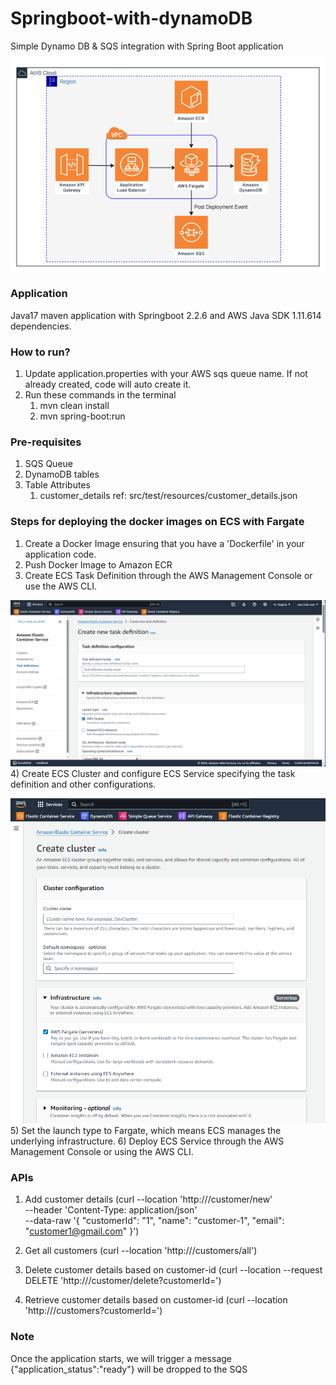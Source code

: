 # Springboot-with-dynamoDB
Simple Dynamo DB & SQS integration with Spring Boot application

![customer_crud_app.png](doc%2Fcustomer_crud_app.png)

### Application
Java17 maven application with Springboot 2.2.6 and AWS Java SDK 1.11.614 dependencies.

### How to run?
1) Update application.properties with your AWS sqs queue name. If not already created, code will auto create it.
2) Run these commands in the terminal
   1) mvn clean install
   2) mvn spring-boot:run

### Pre-requisites
1) SQS Queue
2) DynamoDB tables
3) Table Attributes
   1) customer_details ref: src/test/resources/customer_details.json

### Steps for deploying the docker images on ECS with Fargate
1) Create a Docker Image ensuring that you have a 'Dockerfile' in your application code.
2) Push Docker Image to Amazon ECR
3) Create ECS Task Definition through the AWS Management Console or use the AWS CLI. 

![ecs_task_definition.png](src%2Fmain%2Fresources%2Fimages%2Fecs_task_definition.png)
4) Create ECS Cluster and configure ECS Service specifying the task definition and other configurations.

![ecs_cluster.png](src%2Fmain%2Fresources%2Fimages%2Fecs_cluster.png)
5) Set the launch type to Fargate, which means ECS manages the underlying infrastructure.
6) Deploy ECS Service through the AWS Management Console or using the AWS CLI.


### APIs 
1) Add customer details (curl --location 'http://<HOST>/customer/new' \
   --header 'Content-Type: application/json' \
   --data-raw '{
   "customerId": "1",
   "name": "customer-1",
   "email": "customer1@gmail.com"
   }')

2) Get all customers (curl --location 'http://<HOST>/customers/all')

3) Delete customer details based on customer-id (curl --location --request DELETE 'http://<HOST>/customer/delete?customerId=<customerId>')

4) Retrieve customer details based on customer-id (curl --location 'http://<HOST>/customers?customerId=<customerId>')

### Note
Once the application starts, we will trigger a message {"application_status":"ready"} will be dropped to the SQS